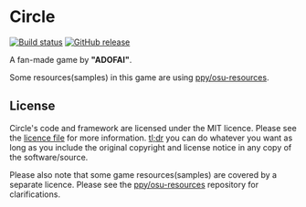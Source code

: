# Circle

[![Build status](https://github.com/ojh050118/Circle/actions/workflows/ci.yml/badge.svg?branch=master&event=push)](https://github.com/ojh050118/Circle/actions/workflows/ci.yml)
[![GitHub release](https://img.shields.io/github/release/ojh050118/Circle.svg)](https://github.com/ojh050118/Circle/releases/latest)

A fan-made game by **"ADOFAI"**.

Some resources(samples) in this game are using [ppy/osu-resources](https://github.com/ppy/osu-resources).

## License

Circle's code and framework are licensed under the MIT licence. Please see the [licence file](LICENSE) for more information. [tl;dr](https://tldrlegal.com/license/mit-license) you can do whatever you want as long as you include the original copyright and license notice in any copy of the software/source.

Please also note that some game resources(samples) are covered by a separate licence. Please see the [ppy/osu-resources](https://github.com/ppy/osu-resources) repository for clarifications.
